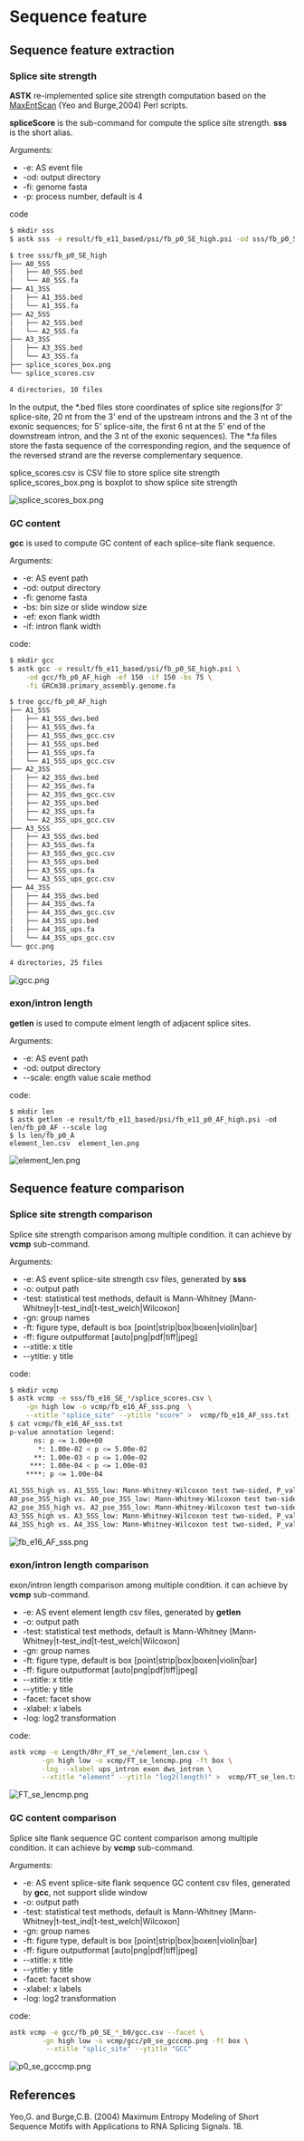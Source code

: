 # Sequence feature

## Sequence feature extraction

### Splice site strength

**ASTK** re-implemented splice site strength computation based on the [MaxEntScan](http://hollywood.mit.edu/burgelab/maxent/download/fordownload/) (Yeo and Burge,2004) Perl scripts.

**spliceScore** is the sub-command for compute the splice site strength. **sss** is the short alias.

Arguments:

* -e: AS event file
* -od: output directory
* -fi: genome fasta
* -p: process number, default is 4

code

```bash
$ mkdir sss
$ astk sss -e result/fb_e11_based/psi/fb_p0_SE_high.psi -od sss/fb_p0_SE_high -fi GRCm38.primary_assembly.genome.fa

$ tree sss/fb_p0_SE_high
├── A0_5SS
│   ├── A0_5SS.bed
│   └── A0_5SS.fa
├── A1_3SS
│   ├── A1_3SS.bed
│   └── A1_3SS.fa
├── A2_5SS
│   ├── A2_5SS.bed
│   └── A2_5SS.fa
├── A3_3SS
│   ├── A3_3SS.bed
│   └── A3_3SS.fa
├── splice_scores_box.png
└── splice_scores.csv

4 directories, 10 files
```

In the output, the *.bed files store coordinates of splice site regions(for 3' splice-site, 20 nt from the 3' end of the upstream introns and the 3 nt of the exonic sequences; for 5' splice-site, the first 6 nt at the 5' end of the downstream intron, and the 3 nt of the exonic sequences).
The *.fa files store the fasta sequence of the corresponding region, and the sequence of the reversed strand are the reverse complementary sequence.

splice_scores.csv is CSV file to store splice site strength
splice_scores_box.png is boxplot to show splice site strength

<img src='static/img/splice_scores_box.png' alt="splice_scores_box.png"></img>

### GC content

**gcc** is used to compute GC content of each splice-site flank sequence.

Arguments:

* -e: AS event path
* -od: output directory
* -fi: genome fasta
* -bs: bin size or slide window size
* -ef: exon flank width
* -if: intron flank width

code:

```bash
$ mkdir gcc
$ astk gcc -e result/fb_e11_based/psi/fb_p0_SE_high.psi \
    -od gcc/fb_p0_AF_high -ef 150 -if 150 -bs 75 \
    -fi GRCm38.primary_assembly.genome.fa

$ tree gcc/fb_p0_AF_high
├── A1_5SS
│   ├── A1_5SS_dws.bed
│   ├── A1_5SS_dws.fa
│   ├── A1_5SS_dws_gcc.csv
│   ├── A1_5SS_ups.bed
│   ├── A1_5SS_ups.fa
│   └── A1_5SS_ups_gcc.csv
├── A2_3SS
│   ├── A2_3SS_dws.bed
│   ├── A2_3SS_dws.fa
│   ├── A2_3SS_dws_gcc.csv
│   ├── A2_3SS_ups.bed
│   ├── A2_3SS_ups.fa
│   └── A2_3SS_ups_gcc.csv
├── A3_5SS
│   ├── A3_5SS_dws.bed
│   ├── A3_5SS_dws.fa
│   ├── A3_5SS_dws_gcc.csv
│   ├── A3_5SS_ups.bed
│   ├── A3_5SS_ups.fa
│   └── A3_5SS_ups_gcc.csv
├── A4_3SS
│   ├── A4_3SS_dws.bed
│   ├── A4_3SS_dws.fa
│   ├── A4_3SS_dws_gcc.csv
│   ├── A4_3SS_ups.bed
│   ├── A4_3SS_ups.fa
│   └── A4_3SS_ups_gcc.csv
└── gcc.png

4 directories, 25 files  
```

<img src='static/img/gcc.png' alt="gcc.png"></img>

### exon/intron length

**getlen** is used to compute elment length of adjacent splice sites.

Arguments:

* -e: AS event path
* -od: output directory
* --scale: ength value scale method

code:

```basdh
$ mkdir len
$ astk getlen -e result/fb_e11_based/psi/fb_e11_p0_AF_high.psi -od len/fb_p0_AF --scale log
$ ls len/fb_p0_A
element_len.csv  element_len.png
```

<img src='static/img/element_len.png' alt="element_len.png"></img>

## Sequence feature comparison

### Splice site strength comparison

Splice site strength comparison among multiple condition. it can achieve by **vcmp** sub-command.

Arguments:

* -e: AS event splice-site strength csv files, generated by **sss**
* -o: output path
* -test: statistical test methods, default is Mann-Whitney [Mann-Whitney|t-test_ind|t-test_welch|Wilcoxon]
* -gn: group names
* -ft: figure type, default is box [point|strip|box|boxen|violin|bar]
* -ff: figure outputformat [auto|png|pdf|tiff|jpeg]
* --xtitle: x title
* --ytitle: y title

code:

```bash
$ mkdir vcmp
$ astk vcmp -e sss/fb_e16_SE_*/splice_scores.csv \
    -gn high low -o vcmp/fb_e16_AF_sss.png  \
    --xtitle "splice_site" --ytitle "score" >  vcmp/fb_e16_AF_sss.txt
$ cat vcmp/fb_e16_AF_sss.txt   
p-value annotation legend:
      ns: p <= 1.00e+00
       *: 1.00e-02 < p <= 5.00e-02
      **: 1.00e-03 < p <= 1.00e-02
     ***: 1.00e-04 < p <= 1.00e-03
    ****: p <= 1.00e-04

A1_5SS_high vs. A1_5SS_low: Mann-Whitney-Wilcoxon test two-sided, P_val:1.243e-17 U_stat=6.122e+06
A0_pse_3SS_high vs. A0_pse_3SS_low: Mann-Whitney-Wilcoxon test two-sided, P_val:9.558e-01 U_stat=5.453e+06
A2_pse_3SS_high vs. A2_pse_3SS_low: Mann-Whitney-Wilcoxon test two-sided, P_val:3.981e-01 U_stat=5.515e+06
A3_5SS_high vs. A3_5SS_low: Mann-Whitney-Wilcoxon test two-sided, P_val:2.394e-26 U_stat=4.611e+06
A4_3SS_high vs. A4_3SS_low: Mann-Whitney-Wilcoxon test two-sided, P_val:4.759e-01 U_stat=5.392e+06
```

<img src='static/img/fb_e16_AF_sss.png' alt="fb_e16_AF_sss.png"></img>

### exon/intron length comparison

exon/intron length comparison among multiple condition. it can achieve by **vcmp** sub-command.

* -e: AS event element length csv files, generated by **getlen**
* -o: output path
* -test: statistical test methods, default is Mann-Whitney [Mann-Whitney|t-test_ind|t-test_welch|Wilcoxon]
* -gn: group names
* -ft: figure type, default is box [point|strip|box|boxen|violin|bar]
* -ff: figure outputformat [auto|png|pdf|tiff|jpeg]
* --xtitle: x title
* --ytitle: y title
* -facet: facet show
* -xlabel: x labels
* -log: log2 transformation

code:

```bash
astk vcmp -e Length/0hr_FT_se_*/element_len.csv \
        -gn high low -o vcmp/FT_se_lencmp.png -ft box \
        -log --xlabel ups_intron exon dws_intron \
        --xtitle "element" --ytitle "log2(length)" >  vcmp/FT_se_len.txt
```

<img src='static/img/FT_se_lencmp.png' alt="FT_se_lencmp.png"></img>

### GC content comparison

Splice site flank sequence GC content comparison among multiple condition. it can achieve by **vcmp** sub-command.

Arguments:

* -e: AS event splice-site flank sequence GC content csv files, generated by **gcc**, not support slide window
* -o: output path
* -test: statistical test methods, default is Mann-Whitney [Mann-Whitney|t-test_ind|t-test_welch|Wilcoxon]
* -gn: group names
* -ft: figure type, default is box [point|strip|box|boxen|violin|bar]
* -ff: figure outputformat [auto|png|pdf|tiff|jpeg]
* --xtitle: x title
* --ytitle: y title
* -facet: facet show
* -xlabel: x labels
* -log: log2 transformation

code:

```bash
astk vcmp -e gcc/fb_p0_SE_*_b0/gcc.csv --facet \
        -gn high low -o vcmp/gcc/p0_se_gcccmp.png -ft box \
         --xtitle "splic_site" --ytitle "GCC" 
```

<img src='static/img/p0_se_gcccmp.png' alt="p0_se_gcccmp.png"></img>

<h2>References</h2>
<p>
Yeo,G. and Burge,C.B. (2004) Maximum Entropy Modeling of Short Sequence Motifs with Applications to RNA Splicing Signals. 18.
</p>
